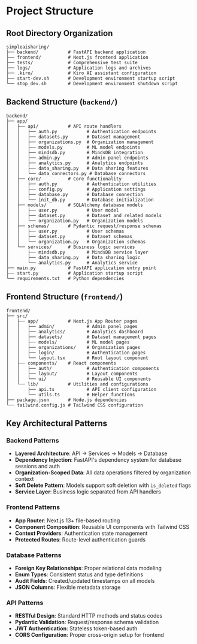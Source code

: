 # Project Structure

## Root Directory Organization
```
simpleaisharing/
├── backend/           # FastAPI backend application
├── frontend/          # Next.js frontend application  
├── tests/             # Comprehensive test suite
├── logs/              # Application logs and archives
├── .kiro/             # Kiro AI assistant configuration
├── start-dev.sh       # Development environment startup script
└── stop_dev.sh        # Development environment shutdown script
```

## Backend Structure (`backend/`)
```
backend/
├── app/
│   ├── api/           # API route handlers
│   │   ├── auth.py           # Authentication endpoints
│   │   ├── datasets.py       # Dataset management
│   │   ├── organizations.py  # Organization management
│   │   ├── models.py         # ML model endpoints
│   │   ├── mindsdb.py        # MindsDB integration
│   │   ├── admin.py          # Admin panel endpoints
│   │   ├── analytics.py      # Analytics endpoints
│   │   ├── data_sharing.py   # Data sharing features
│   │   └── data_connectors.py # Database connectors
│   ├── core/          # Core functionality
│   │   ├── auth.py           # Authentication utilities
│   │   ├── config.py         # Application settings
│   │   ├── database.py       # Database connection
│   │   └── init_db.py        # Database initialization
│   ├── models/        # SQLAlchemy database models
│   │   ├── user.py           # User model
│   │   ├── dataset.py        # Dataset and related models
│   │   └── organization.py   # Organization models
│   ├── schemas/       # Pydantic request/response schemas
│   │   ├── user.py           # User schemas
│   │   ├── dataset.py        # Dataset schemas
│   │   └── organization.py   # Organization schemas
│   └── services/      # Business logic services
│       ├── mindsdb.py        # MindsDB service layer
│       ├── data_sharing.py   # Data sharing logic
│       └── analytics.py      # Analytics service
├── main.py            # FastAPI application entry point
├── start.py           # Application startup script
└── requirements.txt   # Python dependencies
```

## Frontend Structure (`frontend/`)
```
frontend/
├── src/
│   ├── app/           # Next.js App Router pages
│   │   ├── admin/            # Admin panel pages
│   │   ├── analytics/        # Analytics dashboard
│   │   ├── datasets/         # Dataset management pages
│   │   ├── models/           # ML model pages
│   │   ├── organizations/    # Organization pages
│   │   ├── login/            # Authentication pages
│   │   └── layout.tsx        # Root layout component
│   ├── components/    # React components
│   │   ├── auth/             # Authentication components
│   │   ├── layout/           # Layout components
│   │   └── ui/               # Reusable UI components
│   └── lib/           # Utilities and configurations
│       ├── api.ts            # API client configuration
│       └── utils.ts          # Helper functions
├── package.json       # Node.js dependencies
└── tailwind.config.js # Tailwind CSS configuration
```

## Key Architectural Patterns

### Backend Patterns
- **Layered Architecture**: API → Services → Models → Database
- **Dependency Injection**: FastAPI's dependency system for database sessions and auth
- **Organization-Scoped Data**: All data operations filtered by organization context
- **Soft Delete Pattern**: Models support soft deletion with `is_deleted` flags
- **Service Layer**: Business logic separated from API handlers

### Frontend Patterns
- **App Router**: Next.js 13+ file-based routing
- **Component Composition**: Reusable UI components with Tailwind CSS
- **Context Providers**: Authentication state management
- **Protected Routes**: Route-level authentication guards

### Database Patterns
- **Foreign Key Relationships**: Proper relational data modeling
- **Enum Types**: Consistent status and type definitions
- **Audit Fields**: Created/updated timestamps on all models
- **JSON Columns**: Flexible metadata storage

### API Patterns
- **RESTful Design**: Standard HTTP methods and status codes
- **Pydantic Validation**: Request/response schema validation
- **JWT Authentication**: Stateless token-based auth
- **CORS Configuration**: Proper cross-origin setup for frontend